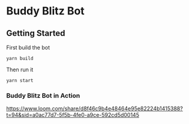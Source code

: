 # Buddy Blitz Bot

## Getting Started

First build the bot
```
yarn build
```

Then run it
```
yarn start
```

### Buddy Blitz Bot in Action

https://www.loom.com/share/d8f46c9b4e48464e95e82224b1415388?t=94&sid=a0ac77d7-5f5b-4fe0-a9ce-592cd5d00145